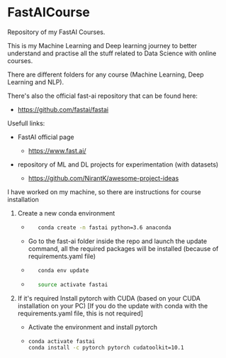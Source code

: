 # FastAICourse
Repository of my FastAI Courses.

This is my Machine Learning and Deep learning journey to better understand and practise all the stuff related to Data Science with online courses.

There are different folders for any course (Machine Learning, Deep Learning and NLP).

There's also the official fast-ai repository that can be found here:

- https://github.com/fastai/fastai



Usefull links:

- FastAI official page
  - https://www.fast.ai/

- repository of ML and DL projects for experimentation (with datasets)
  - https://github.com/NirantK/awesome-project-ideas



I have worked on my machine, so there are instructions for course installation

1. Create a new conda environment

   - ```bash 
		conda create -n fastai python=3.6 anaconda 
		```
   - Go to the fast-ai folder inside the repo and launch the update command, all the  required packages will be installed (because of requirements.yaml file)
   - ```bash 
		conda env update
		```
   - ```bash 
		source activate fastai 
		```

2. If it's required Install pytorch with CUDA (based on your CUDA installation on your PC) [If you do the update with conda with the requirements.yaml file, this is not required]

   - Activate the environment and install pytorch
   
   - ```bash
     conda activate fastai
     conda install -c pytorch pytorch cudatoolkit=10.1
     ```


